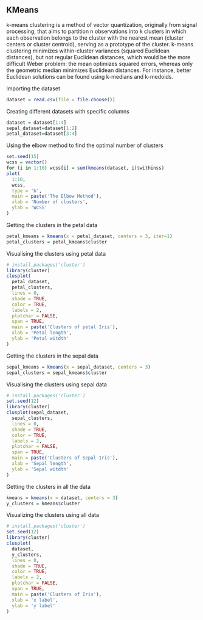 ## KMeans

k-means clustering is a method of vector quantization, originally from signal processing, that aims to partition n observations into k clusters in which each observation belongs to the cluster with the nearest mean (cluster centers or cluster centroid), serving as a prototype of the cluster.
k-means clustering minimizes within-cluster variances (squared Euclidean distances), but not regular Euclidean distances, which would be the more difficult Weber problem: the mean optimizes squared errors, whereas only the geometric median minimizes Euclidean distances.
For instance, better Euclidean solutions can be found using k-medians and k-medoids.

Importing the dataset
```R
dataset = read.csv(file = file.choose())
```

Creating different datasets with specific columns
```R
dataset = dataset[1:4]
sepal_dataset=dataset[1:2]
petal_dataset=dataset[3:4]
```

Using the elbow method to find the optimal number of clusters
```R
set.seed(15)
wcss = vector()
for (i in 1:10) wcss[i] = sum(kmeans(dataset, i)$withinss)
plot(
  1:10,
  wcss,
  type = 'b',
  main = paste('The Elbow Method'),
  xlab = 'Number of clusters',
  ylab = 'WCSS'
)
```

Getting the clusters in the petal data
```R
petal_kmeans = kmeans(x = petal_dataset, centers = 3, iter=1)
petal_clusters = petal_kmeans$cluster
```

Visualising the clusters using petal data
```R
# install.packages('cluster')
library(cluster)
clusplot(
  petal_dataset,
  petal_clusters,
  lines = 0,
  shade = TRUE,
  color = TRUE,
  labels = 2,
  plotchar = FALSE,
  span = TRUE,
  main = paste('Clusters of petal Iris'),
  xlab = 'Petal length',
  ylab = 'Petal witdth'
)
```

Getting the clusters in the sepal data
```R
sepal_kmeans = kmeans(x = sepal_dataset, centers = 3)
sepal_clusters = sepal_kmeans$cluster
```

Visualising the clusters using sepal data
```R
# install.packages('cluster')
set.seed(12)
library(cluster)
clusplot(sepal_dataset,
  sepal_clusters,
  lines = 0,
  shade = TRUE,
  color = TRUE,
  labels = 2,
  plotchar = FALSE,
  span = TRUE,
  main = paste('Clusters of Sepal Iris'),
  xlab = 'Sepal length',
  ylab = 'Sepal witdth'
)
```

Getting the clusters in all the data
```R
kmeans = kmeans(x = dataset, centers = 3)
y_clusters = kmeans$cluster
```

Visualizing the clusters using all data
```R
# install.packages('cluster')
set.seed(12)
library(cluster)
clusplot(
  dataset,
  y_clusters,
  lines = 0,
  shade = TRUE,
  color = TRUE,
  labels = 2,
  plotchar = FALSE,
  span = TRUE,
  main = paste('Clusters of Iris'),
  xlab = 'x label',
  ylab = 'y label'
)
```
